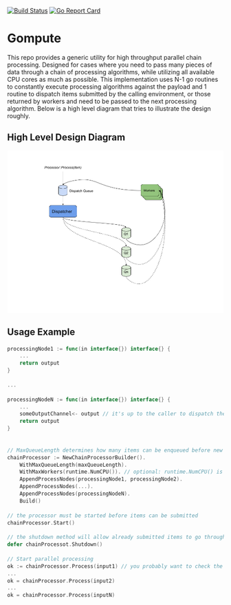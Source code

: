 [![Build Status](https://travis-ci.org/sha1n/gompute.svg?branch=master)](https://travis-ci.org/sha1n/gompute) [![Go Report Card](https://goreportcard.com/badge/sha1n/gompute)](https://goreportcard.com/report/sha1n/gompute)

# Gompute
This repo provides a generic utility for high throughput parallel chain processing. 
Designed for cases where you need to pass many pieces of data through a chain of processing algorithms, while utilizing 
all available CPU cores as much as possible. This implementation uses N-1 go routines to constantly execute processing 
algorithms against the payload and 1 routine to dispatch items submitted by the calling environment, or those returned 
by workers and need to be passed to the next processing algorithm. Below is a high level diagram that tries to illustrate 
the design roughly.      

## High Level Design Diagram
![](docs/par_chain_proc.png?raw=true "Diagram")

## Usage Example
```go
processingNode1 := func(in interface{}) interface{} {
	...
	return output
}

...

processingNodeN := func(in interface{}) interface{} {
	...
	someOutputChannel<- output // it's up to the caller to dispatch the result of the last processing node. 
	return output
}


// MaxQueueLength determines how many items can be enqueued before new items are rejected
chainProcessor := NewChainProcessorBuilder().
	WithMaxQueueLength(maxQueueLength).
	WithMaxWorkers(runtime.NumCPU()). // optional: runtime.NumCPU() is the default
	AppendProcessNodes(processingNode1, processingNode2).
	AppendProcessNodes(...).
	AppendProcessNodes(processingNodeN).
	Build()

// the processor must be started before items can be submitted
chainProcessor.Start()

// the shutdown method will allow already submitted items to go through the entire chain.  
defer chainProcessot.Shutdown()

// Start parallel processing
ok := chainProcessor.Process(input1) // you probably want to check the returned value, to make sure it's not rejected!
...
ok = chainProcessor.Process(input2)
...
ok = chainProcessor.Process(inputN)

```
